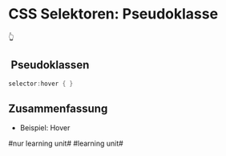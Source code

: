 # CSS Selektoren: Pseudoklasse
👆

##  Pseudoklassen
```java
selector:hover { }
```

## Zusammenfassung
- Beispiel: Hover

#nur learning unit# #learning unit#